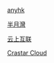 [anyhk](https://anyhk.net/cart.php?gid=12)

[半月灣](https://pro.hmbcloud.com/)

[云上互联](https://upyun.cc/)

[Crastar Cloud](https://www.crastar.com/)
